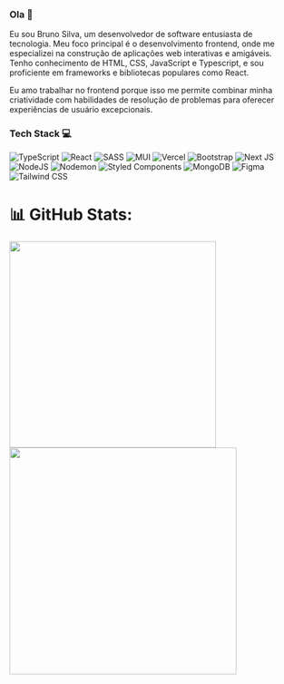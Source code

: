 ### Ola 👋

Eu sou Bruno Silva, um desenvolvedor de software entusiasta de tecnologia. Meu foco principal é o desenvolvimento frontend, onde me especializei na construção de aplicações web interativas e amigáveis. Tenho conhecimento de HTML, CSS, JavaScript e Typescript, e sou proficiente em frameworks e bibliotecas populares como React.

Eu amo trabalhar no frontend porque isso me permite combinar minha criatividade com habilidades de resolução de problemas para oferecer experiências de usuário excepcionais.

### Tech Stack 💻

![TypeScript](https://img.shields.io/badge/typescript-%23007ACC.svg?style=for-the-badge&logo=typescript&logoColor=white) ![React](https://img.shields.io/badge/react-%2320232a.svg?style=for-the-badge&logo=react&logoColor=%2361DAFB) ![SASS](https://img.shields.io/badge/less-2B4C80?style=for-the-badge&logo=less&logoColor=white) ![MUI](https://img.shields.io/badge/MUI-%230081CB.svg?style=for-the-badge&logo=material-ui&logoColor=white) ![Vercel](https://img.shields.io/badge/vercel-%23000000.svg?style=for-the-badge&logo=vercel&logoColor=white) ![Bootstrap](https://img.shields.io/badge/bootstrap-%238511FA.svg?style=for-the-badge&logo=bootstrap&logoColor=white) ![Next JS](https://img.shields.io/badge/Next-black?style=for-the-badge&logo=next.js&logoColor=white) ![NodeJS](https://img.shields.io/badge/node.js-6DA55F?style=for-the-badge&logo=node.js&logoColor=white) ![Nodemon](https://img.shields.io/badge/NODEMON-%23323330.svg?style=for-the-badge&logo=nodemon&logoColor=%BBDEAD) ![Styled Components](https://img.shields.io/badge/styled--components-DB7093?style=for-the-badge&logo=styled-components&logoColor=white) ![MongoDB](https://img.shields.io/badge/MongoDB-%234ea94b.svg?style=for-the-badge&logo=mongodb&logoColor=white) ![Figma](https://img.shields.io/badge/figma-%23F24E1E.svg?style=for-the-badge&logo=figma&logoColor=white) ![Tailwind CSS](https://img.shields.io/badge/TAILWIND-%23323330.svg?style=for-the-badge&logo=TAILWINDCSS&logoColor=%BBDEAD)


# 📊 GitHub Stats:
<img src="https://github-readme-stats-wheat-two-53.vercel.app/api?username=buuninbee&theme=neon&hide_border=false&include_all_commits=false&count_private=false"  width="364px" />                    <img src="https://github-readme-streak-stats.herokuapp.com/?user=buuninbee&theme=neon&hide_border=false"  width="400px" />



